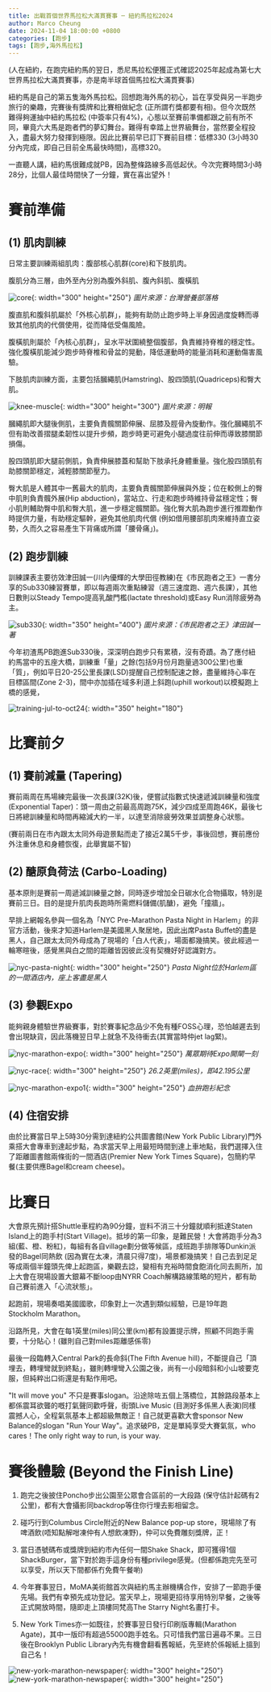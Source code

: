 ```yaml
---
title: 出戰首個世界馬拉松大滿貫賽事 ─ 紐約馬拉松2024
author: Marco Cheung
date: 2024-11-04 18:00:00 +0800
categories: [跑步]
tags: [跑步,海外馬拉松]
---
```


(人在紐約，在跑完紐約馬的翌日，悉尼馬拉松便獲正式確認2025年起成為第七大世界馬拉松大滿貫賽事，亦是南半球首個馬拉松大滿貫賽事)

紐約馬是自己的第五隻海外馬拉松。回想跑海外馬的初心，旨在享受與另一半跑步旅行的樂趣，完賽後有獎牌和比賽相做紀念 (正所謂冇獎都要有相)。但今次既然難得夠運抽中紐約馬拉松 (中簽率只有4%)，心態以至賽前準備都跟之前有所不同，畢竟六大馬是跑者們的夢幻舞台。難得有幸踏上世界級舞台，當然要全程投入，盡最大努力發揮到極限。因此比賽前早已訂下賽前目標：低標330 (3小時30分內完成，即自己目前全馬最快時間)，高標320。

一直聽人講，紐約馬很難成就PB，因為整條路線多高低起伏。今次完賽時間3小時28分，比個人最佳時間快了一分鐘，實在喜出望外！

# 賽前準備
## (1) 肌肉訓練

日常主要訓練兩組肌肉：腹部核心肌群(core)和下肢肌肉。

腹肌分為三層，由外至內分別為腹外斜肌、腹內斜肌、腹橫肌

![core](/images/core.jpg){: width="300" height="250"}
_圖片來源：台灣營養部落格_

腹直肌和腹斜肌屬於「外核心肌群」，能夠有助防止跑步時上半身因過度旋轉而導致其他肌肉的代償使用，從而降低受傷風險。

腹橫肌則屬於「內核心肌群」，呈水平狀圍繞整個腹部，負責維持脊椎的穩定性。強化腹橫肌能減少跑步時脊椎和骨盆的晃動，降低運動時的能量消耗和運動傷害風驗。

下肢肌肉訓練方面，主要包括膕繩肌(Hamstring)、股四頭肌(Quadriceps)和臀大肌。

![knee-muscle](/images/knee-muscle.jpg){: width="300" height="300"}
_圖片來源：明報_

膕繩肌即大腿後側肌，主要負責髖關節伸展、屈膝及脛骨內旋動作。強化膕繩肌不但有助改善摺腿柔韌性以提升步頻，跑步時更可避免小腿過度往前伸而導致膝關節損傷。

股四頭肌即大腿前側肌，負責伸展膝蓋和幫助下肢承托身體重量。強化股四頭肌有助膝關節穩定，減輕膝關節壓力。

臀大肌是人體其中一舊最大的肌肉，主要負責髖關節伸展與外旋；位在較側上的臀中肌則負責髖外展(Hip abduction)，當站立、行走和跑步時維持骨盆穩定性；臀小肌則輔助臀中肌和臀大肌，進一步穩定髖關節。強化臀大肌為跑步進行推蹬動作時提供力量，有助穩定驅幹，避免其他肌肉代償 (例如借用腰部肌肉來維持直立姿勢，久而久之容易產生下背痛或所謂「腰骨痛」)。

## (2) 跑步訓練
訓練課表主要彷效津田誠一(川內優輝的大學田徑教練)在《市民跑者之王》一書分享的Sub330練習賽單，即以每週兩次重點練習（週三速度跑、週六長課），其他日數則以Steady Tempo提高乳酸門檻(lactate threshold)或Easy Run消除疲勞為主。

![sub330](/images/sub330_training_schedule.jpg){: width="350" height="400"}
_圖片來源：《市民跑者之王》津田誠一著_

今年初渣馬PB跑進Sub330後，深深明白跑步只有累積，沒有奇蹟。為了應付紐約馬當中的五座大橋，訓練重「量」之餘(包括9月份月跑量過300公里)也重「質」，例如平日20-25公里長課(LSD)提醒自己控制配速之餘，盡量維持心率在目標區間(Zone 2-3)，間中亦加插在域多利道上斜跑(uphill workout)以模擬跑上橋的感覺，

![training-jul-to-oct24](/images/running-training-jul-to-oct24.png){: width="350" height="180"}


# 比賽前夕
## (1) 賽前減量 (Tapering)
賽前兩周在馬場練完最後一次長課(32K)後，便嘗試指數式快速遞減訓練量和強度 (Exponential Taper)：頭一周由之前最高周跑75K，減少四成至周跑46K，最後七日將總訓練量和時間再縮減大約一半，以達至消除疲勞效果並調整身心狀態。

(賽前兩日在市內跟太太同外母遊景點而走了接近2萬5千步，事後回想，賽前應份外注重休息和身體恢復，此舉實屬不智)

## (2) 醣原負荷法 (Carbo-Loading)
基本原則是賽前一周遞減訓練量之餘，同時逐步增加全日碳水化合物攝取，特別是賽前三日。目的是提升肌肉長跑時所需燃料儲備(肌醣)，避免「撞牆」。

早排上網報名參與一個名為「NYC Pre-Marathon Pasta Night in Harlem」的非官方活動，後來才知道Harlem是美國黑人聚居地，因此出席Pasta Buffet的盡是黑人，自己跟太太同外母成為了現場的「白人代表」，場面都幾搞笑。彼此經過一輪寒暄後，感覺黑與白之間的距離皆因彼此沒有契機好好認識對方。

![nyc-pasta-night](/images/nyc-pasta-night.jpg){: width="300" height="250"}
_Pasta Night位於Harlem區的一間酒店內，座上客盡是黑人_

## (3) 參觀Expo
能夠親身體驗世界級賽事，對於賽事紀念品少不免有種FOSS心理，恐怕越遲去到會出現缺貨，因此落機翌日早上就急不及待衝去(其實當時仲jet lag緊)。

![nyc-marathon-expo](/images/nyc-marathon-expo.jpg){: width="300" height="250"}
_萬眾期待Expo開閘一刻_

![nyc-race](/images/nyc-race.jpg){: width="300" height="250"}
_26.2英里(miles)，即42.195公里_

![nyc-marathon-expo1](/images/nyc-marathon-expo1.jpg){: width="300" height="250"}
_血拚跑衫紀念_

## (4) 住宿安排
由於比賽當日早上5時30分需到達紐約公共圖書館(New York Public Library)門外乘搭大會專車到達起步點，為求當天早上用最短時間到達上車地點，我們選擇入住了距離圖書館兩條街的一間酒店(Premier New York Times Square)，包簡約早餐(主要供應Bagel和cream cheese)。

# 比賽日
大會原先預計搭Shuttle車程約為90分鐘，豈料不消三十分鐘就順利抵達Staten Island上的跑手村(Start Village)。抵埗的第一印象，是難民營！大會將跑手分為3組(藍、橙、粉紅)，每組有各自village劃分做等候區，成班跑手排隊等Dunkin派發的Bagel同熱飲 (因為實在太凍，清晨只得7度)，場景都幾搞笑！自己去到足足等成兩個半鐘頭先俾上起跑區，樂觀去諗，變相有充裕時間食飽消化同去厠所，加上大會在現場設置大銀幕不斷loop由NYRR Coach解構路線策略的短片，都有助自己賽前進入「心流狀態」。

起跑前，現場奏唱美國國歌，印象對上一次遇到類似經驗，已是19年跑Stockholm Marathon。

沿路所見，大會在每1英里(miles)同公里(km)都有設置提示牌，照顧不同跑手需要，十分貼心！(雖則自己對miles距離感係零)

最後一段臨轉入Central Park的長命斜(The Fifth Avenue hill)，不斷提自己「頂埋去，轉埋彎就到終點」，雖則轉埋彎入公園之後，尚有一小段暗斜和小山坡要克服，但純粹出口術還是有點作用吧。

"It will move you" 不只是賽事slogan。沿途除咗五個上落橋位，其餘路段基本上都係震耳欲聾的嘅打氣聲同歡呼聲，街頭Live Music (目測好多係黑人表演)同樣震撼人心，全程氣氛基本上都超級無敵正！自己就更喜歡大會sponsor New Balance的slogan "Run Your Way"。追求破PB，定是單純享受大賽氣氛，who cares！The only right way to run, is your way.

# 賽後體驗 (Beyond the Finish Line)
1) 跑完之後披住Poncho步出公園至公眾會合區前的一大段路 (保守估計起碼有2公里)，都有大會攝影同backdrop等住你行埋去影相留念。

2) 碰巧行到Columbus Circle附近的New Balance pop-up store，現場除了有啤酒飲(唔知點解咁凍仲有人想飲凍野)，仲可以免費雕刻獎牌，正！

3) 當日憑號碼布或獎牌到紐約市內任何一間Shake Shack，即可獲得1個ShackBurger，當下對於跑手這身份有種privilege感覺。(但都係跑完先至可以享受，所以天下間都係冇免費午餐喲)

4) 今年賽事翌日，MoMA美術館首次與紐約馬主辦機構合作，安排了一節跑手優先場。我們有幸預先成功登記。當天早上，現場更招待享用特別早餐，之後等正式開放時間，隨即走上頂樓同梵高The Starry Night名畫打卡。

5) New York Times亦一如既往，於賽事翌日發行印刷版專輯(Marathon Agate)，其中一版印有超過55000跑手姓名。只可惜我們當日遍尋不果。三日後在Brooklyn Public Library內先有機會翻看舊報紙，先至終於係報紙上搵到自己名！

![new-york-marathon-newspaper](/images/new-york-marathon-newspaper1.jpg){: width="300" height="250"}
![new-york-marathon-newspaper](/images/new-york-marathon-newspaper2.jpg){: width="300" height="250"}